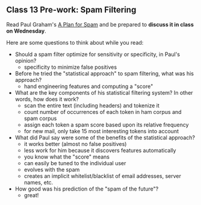 ## Class 13 Pre-work: Spam Filtering

Read Paul Graham's [A Plan for Spam](http://www.paulgraham.com/spam.html) and be prepared to **discuss it in class on Wednesday**.

Here are some questions to think about while you read:
* Should a spam filter optimize for sensitivity or specificity, in Paul's opinion?
    * specificity to minimize false positives
* Before he tried the "statistical approach" to spam filtering, what was his approach?
    * hand engineering features and computing a "score"
* What are the key components of his statistical filtering system? In other words, how does it work?
    * scan the entire text (including headers) and tokenize it
    * count number of occurrences of each token in ham corpus and spam corpus
    * assign each token a spam score based upon its relative frequency
    * for new mail, only take 15 most interesting tokens into account
* What did Paul say were some of the benefits of the statistical approach?
    * it works better (almost no false positives)
    * less work for him because it discovers features automatically
    * you know what the "score" means
    * can easily be tuned to the individual user
    * evolves with the spam
    * creates an implicit whitelist/blacklist of email addresses, server names, etc.
* How good was his prediction of the "spam of the future"?
    * great!
